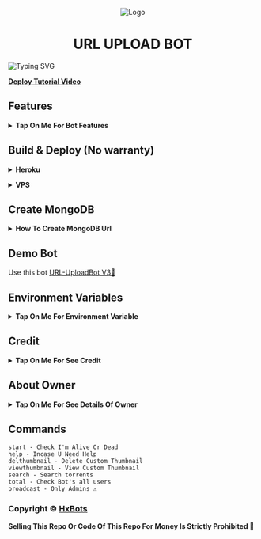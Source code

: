 <p align="center">
  <img src="https://graph.org/file/0b549d85d620efac0dd96.jpg" alt="Logo">
</p>
<h1 align="center">
 URL UPLOAD BOT
</h1>



![Typing SVG](https://readme-typing-svg.herokuapp.com/?lines=Welcome+To+URL-UPLOADBOT;A+Highly+Advance+Url+Uploader+Bot;Made+By+Yt-@HxBots!;With+Token+Verification+Feature;Broadcast+Force+Subscribe+Feature;A+Bot+With+Fully+Advanced+Feature!;Must+Give+Credit+To+KIRODEWAL;Thank+You!)
</p>

<b>[Deploy Tutorial Video](https://youtu.be/_H8xBeBx_io)</b>


## Features

<b><details><summary>Tap On Me For Bot Features</summary>
 
- [x] Upload YT-DLP Supported Links to Telegram.
- [x] Upload HTTP/HTTPS as File/Video to Telegram.
- [x] Upload YouTube & Google Drive Link and much more..
- [x] Upload zee5, sony.live, voot and much more..
- [x] Permanent thumbnail Support.
- [x] Broadcast & Force Subscribe Feature Added
- [x] Token Verification Feature Added [ Premium Feature] 
- [x] Custom Start Message With Picture And Buttons


</b>
</details>


## Build & Deploy (No warranty)
<b><details><summary> Heroku</summary>

  ㅤ ㅤ   ㅤ <a href="https://dashboard.heroku.com/new?template=https://github.com/oVo-HxBots/VJ-Url-Uploader-Bot"><img alt="heroku" src="https://img.shields.io/badge/-Deploy%20To%20Heroku-purple?style=for-the-badge&logo=heroku&logoColor=white"/></a> 

</b>
</details>

<b><details><summary> VPS</summary>

:heavy_exclamation_mark: This project requires Python3.10 or higher

**Clone and setup virtual environment**

```bash
$ git clone https://github.com/oVo-HxBots/URL-UploadBot.git

$ cd URL-UploadBot

$ python3 -m venv venv

$ source venv/bin/activate

```
**Install requirements**

Run :

```bash
$ pip3 install -r requirements.txt
```

**Run bot**

Lets run our bot for the first time!

```bash
$ python3 bot.py
```

If you did everything correctly, the bot should be running. Go do `/start` to see if the bot is live or not. Follow the instructions provided by bot to setup authorisation and to start uploading.
</b>
</details>

## Create MongoDB
<b><details><summary>How To Create MongoDB Url</summary>

[YouTube Link](https://youtu.be/VudXkbirhM8)
</b>
</details>

## Demo Bot
Use this bot [URL-UploadBot V3🚀](http://t.me/Hx_URLuploadBot)

## Environment Variables

<b><details><summary>Tap On Me For Environment Variable</summary>

- `API_ID` : Get From [my.telegram.org](https://my.telegram.org)
- `API_HASH` : Get From [my.telegram.org](https://my.telegram.org)
- `BOT_TOKEN` : Get From [BotFather](https://telegram.me/BotFather)
- `BOT_USERNAME` : Your Bot Username Without @
- `DB_URI` : Mongodb Database Url For Main Bot [Tutorial Watch Here](https://youtu.be/I36_OTWvT2w)
- `OWNER_ID` : It mean Admin/Owner Id For Broadcasting Message.
- `LOG_CHANNEL` : Log channel id start with -100xxxxxx
- `UPDATES_CHANNEL` : Update channel id start with -100xxxxxx
- `SHORTNER` : True if you want token verification else False
- `SHORTNER_URL` : Your Shortner Domain Url Without https://
- `SHORTNER_API` : Your Shortner Api
- `TUTORIAL` : Your How To Open Link of Shortner

Heroku BuildPack :-
- `https://github.com/jonathanong/heroku-buildpack-ffmpeg-latest`

</b>
</details>

## Credit

<b><details><summary>Tap On Me For See Credit</summary>

💝 Credit Goes To [Clinton Abraham](https://github.com/Clinton-Abraham) For Repository.

🖍️ The Token Verification System & Force Subscribe Is Added By [Kirodewal](https://telegram.me/kirodewal) So Don't Forgot To Give Credit

💖 And Thank You So Much To All Who Help In This Journey 💕

Copyright ©️ [HXBOTS](https://telegram.me/HXBOTS)

</b>
</details>

## About Owner 

<b><details><summary>Tap On Me For See Details Of Owner</summary>

- YouTube Channel : [HxBots](https://youtube.com/@Hxbots)
- Telegram Channel : [HxBots](https://telegram.me/HxBots)
- Contact Link : [Kirodewal](https://telegram.me/Kirodewal)
- Instagram Id Link : [Kamlesh Kirodiwal](https://instagram.com/kamlesh_kirodiwal)

</b>
</details>

## Commands
```
start - Check I'm Alive Or Dead
help - Incase U Need Help
delthumbnail - Delete Custom Thumbnail
viewthumbnail - View Custom Thumbnail
search - Search torrents
total - Check Bot's all users
broadcast - Only Admins ⚠️ 
```

### Copyright ©️ [HxBots](https://telegram.me/HxBots)

<b>Selling This Repo Or Code Of This Repo For Money Is Strictly Prohibited 🚫</b>

